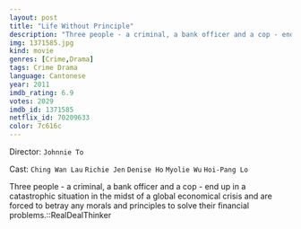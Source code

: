 ```yaml
---
layout: post
title: "Life Without Principle"
description: "Three people - a criminal, a bank officer and a cop - end up in a catastrophic situation in the midst of a global economical crisis and are forced to betray any morals and principles to solve their financial problems.::RealDealThinker.."
img: 1371585.jpg
kind: movie
genres: [Crime,Drama]
tags: Crime Drama 
language: Cantonese
year: 2011
imdb_rating: 6.9
votes: 2029
imdb_id: 1371585
netflix_id: 70209633
color: 7c616c
---
```

Director: `Johnnie To`  

Cast: `Ching Wan Lau` `Richie Jen` `Denise Ho` `Myolie Wu` `Hoi-Pang Lo` 

Three people - a criminal, a bank officer and a cop - end up in a catastrophic situation in the midst of a global economical crisis and are forced to betray any morals and principles to solve their financial problems.::RealDealThinker